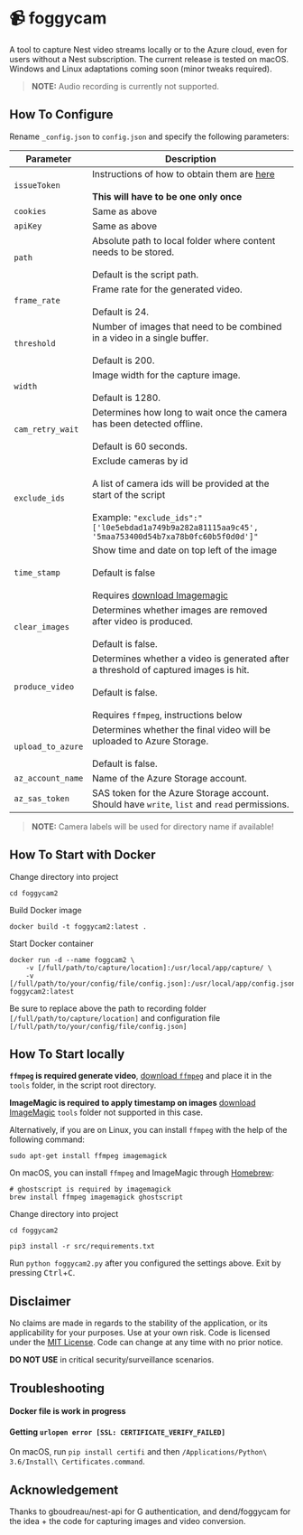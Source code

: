 # 📹 foggycam

A tool to capture Nest video streams locally or to the Azure cloud, even for users without a Nest subscription. The current release is tested on macOS. Windows and Linux adaptations coming soon (minor tweaks required).

>**NOTE:** Audio recording is currently not supported.

## How To Configure

Rename `_config.json` to `config.json` and specify the following parameters:

|Parameter|Description|
|-----|-----|
|`issueToken`|Instructions of how to obtain them are [here](https://github.com/chrisjshull/homebridge-nest#using-a-google-account)<br/><br/> **This will have to be one only once**|
|`cookies`|Same as above |
|`apiKey`|Same as above |
|`path`|Absolute path to local folder where content needs to be stored.<br/><br/>Default is the script path.|
|`frame_rate`|Frame rate for the generated video.<br/><br/>Default is 24.|
|`threshold`|Number of images that need to be combined in a video in a single buffer.<br/><br/>Default is 200.|
|`width`|Image width for the capture image.<br/><br/>Default is 1280.|
|`cam_retry_wait`|Determines how long to wait once the camera has been detected offline.<br/><br/>Default is 60 seconds.|
|`exclude_ids`|Exclude cameras by id<br/><br/>A list of camera ids will be provided at the start of the script<br/><br/>Example: `"exclude_ids":"['l0e5ebdad1a749b9a282a81115aa9c45', '5maa753400d54b7xa78b0fc60b5f0d0d']"`|
|`time_stamp`|Show time and date on top left of the image <br/><br/>Default is false<br/><br/> Requires [download Imagemagic](http://www.imagemagick.org/script/download.php) |
|`clear_images`|Determines whether images are removed after video is produced.<br/><br/>Default is false.|
|`produce_video`|Determines whether a video is generated after a threshold of captured images is hit.<br/><br/>Default is false.<br/><br/>Requires `ffmpeg`, instructions below|
|`upload_to_azure`|Determines whether the final video will be uploaded to Azure Storage.<br/><br/>Default is false.|
|`az_account_name`|Name of the Azure Storage account.|
|`az_sas_token`|SAS token for the Azure Storage account. Should have `write`, `list` and `read` permissions.|


>**NOTE:** Camera labels will be used for directory name if available! 

## How To Start with Docker

Change directory into project
```
cd foggycam2
```

Build Docker image
```
docker build -t foggycam2:latest .
```

Start Docker container
```
docker run -d --name foggcam2 \
    -v [/full/path/to/capture/location]:/usr/local/app/capture/ \
    -v [/full/path/to/your/config/file/config.json]:/usr/local/app/config.json foggycam2:latest
```
Be sure to replace above the path to recording folder
`[/full/path/to/capture/location]`
and configuration file
`[/full/path/to/your/config/file/config.json]`

## How To Start locally

**`ffmpeg` is required generate video**, [download `ffmpeg`](https://www.ffmpeg.org/download.html) and place it in the `tools` folder, in the script root directory.

**ImageMagic is required to apply timestamp on images** [download ImageMagic](http://www.imagemagick.org/script/download.php) `tools` folder not supported in this case.

Alternatively, if you are on Linux, you can install `ffmpeg` with the help of the following command:

```
sudo apt-get install ffmpeg imagemagick
```

On macOS, you can install `ffmpeg` and ImageMagic  through [Homebrew](https://brew.sh):

```
# ghostscript is required by imagemagick
brew install ffmpeg imagemagick ghostscript
```

Change directory into project
```
cd foggycam2
```

```
pip3 install -r src/requirements.txt
```

Run `python foggycam2.py` after you configured the settings above. Exit by pressing <kbd>Ctrl</kbd>+<kbd>C</kbd>.

## Disclaimer

No claims are made in regards to the stability of the application, or its applicability for your purposes. Use at your own risk. Code is licensed under the [MIT License](https://opensource.org/licenses/MIT). Code can change at any time with no prior notice.

**DO NOT USE** in critical security/surveillance scenarios.

## Troubleshooting

#### Docker file is work in progress

#### Getting `urlopen error [SSL: CERTIFICATE_VERIFY_FAILED]`

On macOS, run  `pip install certifi` and then `/Applications/Python\ 3.6/Install\ Certificates.command`.


## Acknowledgement

Thanks to gboudreau/nest-api for G authentication, and dend/foggycam for the idea + the code for capturing images and video conversion.
